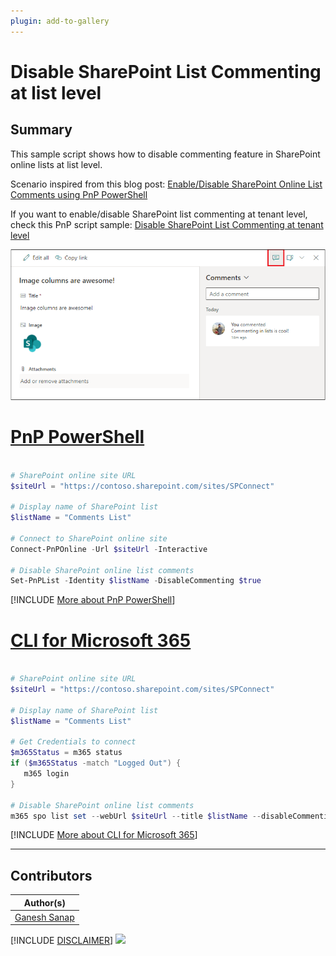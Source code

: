 ```yaml
---
plugin: add-to-gallery
---
```


# Disable SharePoint List Commenting at list level

## Summary

This sample script shows how to disable commenting feature in SharePoint online lists at list level.

Scenario inspired from this blog post: [Enable/Disable SharePoint Online List Comments using PnP PowerShell](https://ganeshsanapblogs.wordpress.com/2023/03/19/enable-disable-sharepoint-online-list-comments-using-pnp-powershell/)

If you want to enable/disable SharePoint list commenting at tenant level, check this PnP script sample: [Disable SharePoint List Commenting at tenant level](https://pnp.github.io/script-samples/spo-disable-list-comments-tenant/README.html)

![Outupt Screenshot](assets/output.png)

# [PnP PowerShell](#tab/pnpps)

```powershell

# SharePoint online site URL
$siteUrl = "https://contoso.sharepoint.com/sites/SPConnect"

# Display name of SharePoint list
$listName = "Comments List"

# Connect to SharePoint online site
Connect-PnPOnline -Url $siteUrl -Interactive
 
# Disable SharePoint online list comments
Set-PnPList -Identity $listName -DisableCommenting $true

```

[!INCLUDE [More about PnP PowerShell](../../docfx/includes/MORE-PNPPS.md)]

# [CLI for Microsoft 365](#tab/cli-m365-ps)

```powershell

# SharePoint online site URL
$siteUrl = "https://contoso.sharepoint.com/sites/SPConnect"

# Display name of SharePoint list
$listName = "Comments List"

# Get Credentials to connect
$m365Status = m365 status
if ($m365Status -match "Logged Out") {
   m365 login
}

# Disable SharePoint online list comments
m365 spo list set --webUrl $siteUrl --title $listName --disableCommenting true

```

[!INCLUDE [More about CLI for Microsoft 365](../../docfx/includes/MORE-CLIM365.md)]

***

## Contributors

| Author(s) |
|-----------|
| [Ganesh Sanap](https://ganeshsanapblogs.wordpress.com/about) |

[!INCLUDE [DISCLAIMER](../../docfx/includes/DISCLAIMER.md)]
<img src="https://m365-visitor-stats.azurewebsites.net/script-samples/scripts/spo-disable-list-comments" aria-hidden="true" />
